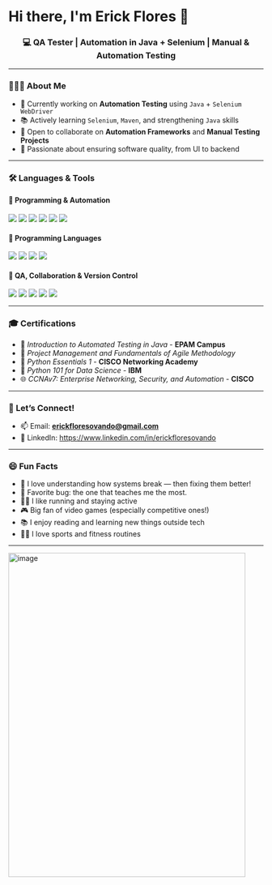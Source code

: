 <h1>Hi there, I'm Erick Flores 👋</h1>
<h3 align="center">💻 QA Tester | Automation in Java + Selenium | Manual & Automation Testing</h3>

---

### 👨🏻‍💻 About Me

- 💼 Currently working on **Automation Testing** using `Java` + `Selenium WebDriver`
- 📚 Actively learning `Selenium`, `Maven`, and strengthening `Java` skills
- 🤝 Open to collaborate on **Automation Frameworks** and **Manual Testing Projects**
- 🧪 Passionate about ensuring software quality, from UI to backend

---

### 🛠️ Languages & Tools

#### 🚀 Programming & Automation
<p>
  <img src="https://img.shields.io/badge/Java-ED8B00?style=for-the-badge&logo=java&logoColor=white"/>
  <img src="https://img.shields.io/badge/Selenium-43B02A?style=for-the-badge&logo=selenium&logoColor=white"/>
  <img src="https://img.shields.io/badge/JUnit-25A162?style=for-the-badge&logo=junit5&logoColor=white"/>
  <img src="https://img.shields.io/badge/Cypress-17202C?style=for-the-badge&logo=cypress&logoColor=white"/>
  <img src="https://img.shields.io/badge/Maven-C71A36?style=for-the-badge&logo=apachemaven&logoColor=white"/>
  <img src="https://img.shields.io/badge/Postman-FF6C37?style=for-the-badge&logo=postman&logoColor=white"/>
</p>

#### 🚀 Programming Languages
<p>
  <img src="https://img.shields.io/badge/Java-ED8B00?style=for-the-badge&logo=java&logoColor=white"/>
  <img src="https://img.shields.io/badge/Python-3670A0?style=for-the-badge&logo=python&logoColor=white"/>
  <img src="https://img.shields.io/badge/C++-00599C?style=for-the-badge&logo=cplusplus&logoColor=white"/>
  <img src="https://img.shields.io/badge/MySQL-4479A1?style=for-the-badge&logo=mysql&logoColor=white"/>
</p>

#### 🔧 QA, Collaboration & Version Control
<p>
  <img src="https://img.shields.io/badge/Manual Testing-007ACC?style=for-the-badge"/>
  <img src="https://img.shields.io/badge/Automation Testing-FF5733?style=for-the-badge"/>
  <img src="https://img.shields.io/badge/Jira-0052CC?style=for-the-badge&logo=jira&logoColor=white"/>
  <img src="https://img.shields.io/badge/Git-F05032?style=for-the-badge&logo=git&logoColor=white"/>
  <img src="https://img.shields.io/badge/GitHub-181717?style=for-the-badge&logo=github&logoColor=white"/>
</p>

---

### 🎓 Certifications

- 🏅 *Introduction to Automated Testing in Java* - **EPAM Campus**
- 📘 *Project Management and Fundamentals of Agile Methodology*
- 🐍 *Python Essentials 1* - **CISCO Networking Academy**
- 🧠 *Python 101 for Data Science* - **IBM**
- 🌐 *CCNAv7: Enterprise Networking, Security, and Automation* - **CISCO**

---



### 💬 Let’s Connect!

- 📫 Email: **erickfloresovando@gmail.com**
- 💼 LinkedIn: https://www.linkedin.com/in/erickfloresovando

---

### 😄 Fun Facts

- 🧠 I love understanding how systems break — then fixing them better!
- 🐛 Favorite bug: the one that teaches me the most.
- 🏃‍♂️ I like running and staying active
- 🎮 Big fan of video games (especially competitive ones!)
- 📚 I enjoy reading and learning new things outside tech
- 🏋️‍♂️ I love sports and fitness routines

---
<img width="468" height="640" alt="image" src="https://github.com/user-attachments/assets/dc574d7c-0c3b-4ac5-85a5-31aa7ae7aad1" />


